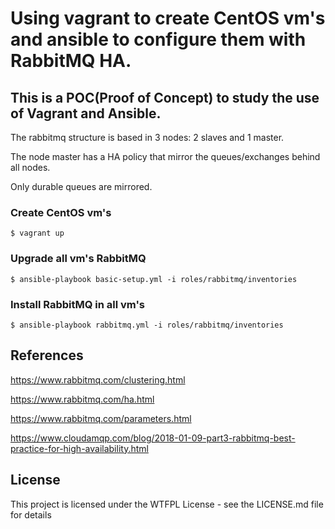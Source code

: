 # Using vagrant to create CentOS vm's and ansible to configure them with RabbitMQ HA.


## This is a POC(Proof of Concept) to study the use of Vagrant and Ansible.

The rabbitmq structure is based in 3 nodes: 2 slaves and 1 master.

The node master has a HA policy that mirror the queues/exchanges behind all nodes.

Only durable queues are mirrored.

### Create CentOS vm's
```
$ vagrant up 
```

### Upgrade all vm's RabbitMQ
```
$ ansible-playbook basic-setup.yml -i roles/rabbitmq/inventories
```

### Install RabbitMQ in all vm's
```
$ ansible-playbook rabbitmq.yml -i roles/rabbitmq/inventories
```


## References

https://www.rabbitmq.com/clustering.html

https://www.rabbitmq.com/ha.html

https://www.rabbitmq.com/parameters.html


https://www.cloudamqp.com/blog/2018-01-09-part3-rabbitmq-best-practice-for-high-availability.html


## License

This project is licensed under the WTFPL License - see the LICENSE.md file for details
